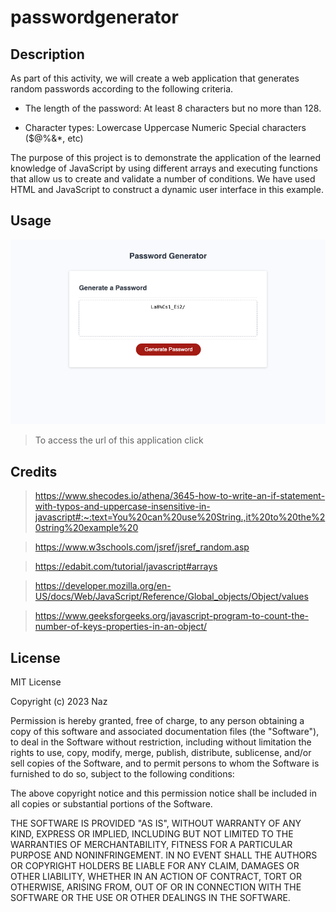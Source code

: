 # passwordgenerator



## Description

As part of this activity, we will create a web application that generates random passwords according to the following criteria.

- The length of the password:
    At least 8 characters but no more than 128.

- Character types:
    Lowercase
    Uppercase
    Numeric
    Special characters ($@%&*, etc)

The purpose of this project is to demonstrate the application of the learned knowledge of JavaScript by using different arrays and executing functions that allow us to create and validate a number of conditions.
We have used HTML and JavaScript to construct a dynamic user interface in this example.

## Usage

![Alt text](<images/Password Generator.png>)

> To access the url of this application click 

## Credits

> https://www.shecodes.io/athena/3645-how-to-write-an-if-statement-with-typos-and-uppercase-insensitive-in-javascript#:~:text=You%20can%20use%20String.,it%20to%20the%20string%20example%20

> https://www.w3schools.com/jsref/jsref_random.asp

> https://edabit.com/tutorial/javascript#arrays

> https://developer.mozilla.org/en-US/docs/Web/JavaScript/Reference/Global_objects/Object/values

> https://www.geeksforgeeks.org/javascript-program-to-count-the-number-of-keys-properties-in-an-object/


## License

MIT License

Copyright (c) 2023 Naz

Permission is hereby granted, free of charge, to any person obtaining a copy
of this software and associated documentation files (the "Software"), to deal
in the Software without restriction, including without limitation the rights
to use, copy, modify, merge, publish, distribute, sublicense, and/or sell
copies of the Software, and to permit persons to whom the Software is
furnished to do so, subject to the following conditions:

The above copyright notice and this permission notice shall be included in all
copies or substantial portions of the Software.

THE SOFTWARE IS PROVIDED "AS IS", WITHOUT WARRANTY OF ANY KIND, EXPRESS OR
IMPLIED, INCLUDING BUT NOT LIMITED TO THE WARRANTIES OF MERCHANTABILITY,
FITNESS FOR A PARTICULAR PURPOSE AND NONINFRINGEMENT. IN NO EVENT SHALL THE
AUTHORS OR COPYRIGHT HOLDERS BE LIABLE FOR ANY CLAIM, DAMAGES OR OTHER
LIABILITY, WHETHER IN AN ACTION OF CONTRACT, TORT OR OTHERWISE, ARISING FROM,
OUT OF OR IN CONNECTION WITH THE SOFTWARE OR THE USE OR OTHER DEALINGS IN THE
SOFTWARE.